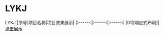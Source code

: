 # LYKJ
LYKJ
|序号|项目名称|项目效果展示|
|:------:|:------:|:------:|
|01|[响应式布局]|[点击展示](https://aq109.github.io/LYKJ/blob/main/响应式布局案例/index.html)
